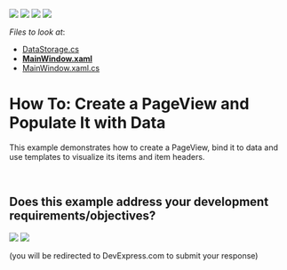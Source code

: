 <!-- default badges list -->
![](https://img.shields.io/endpoint?url=https://codecentral.devexpress.com/api/v1/VersionRange/128659399/13.1.4%2B)
[![](https://img.shields.io/badge/Open_in_DevExpress_Support_Center-FF7200?style=flat-square&logo=DevExpress&logoColor=white)](https://supportcenter.devexpress.com/ticket/details/E4652)
[![](https://img.shields.io/badge/📖_How_to_use_DevExpress_Examples-e9f6fc?style=flat-square)](https://docs.devexpress.com/GeneralInformation/403183)
[![](https://img.shields.io/badge/💬_Leave_Feedback-feecdd?style=flat-square)](#does-this-example-address-your-development-requirementsobjectives)
<!-- default badges end -->
<!-- default file list -->
*Files to look at*:

* [DataStorage.cs](./CS/PageViewSample/DataStorage.cs)
* **[MainWindow.xaml](./CS/PageViewSample/MainWindow.xaml)**
* [MainWindow.xaml.cs](./CS/PageViewSample/MainWindow.xaml.cs)
<!-- default file list end -->
# How To: Create a PageView and Populate It with Data


<p>This example demonstrates how to create a PageView, bind it to data and use templates to visualize its items and item headers. </p>

<br/>


<!-- feedback -->
## Does this example address your development requirements/objectives?

[<img src="https://www.devexpress.com/support/examples/i/yes-button.svg"/>](https://www.devexpress.com/support/examples/survey.xml?utm_source=github&utm_campaign=wpf-pageview-create-bind-to-data&~~~was_helpful=yes) [<img src="https://www.devexpress.com/support/examples/i/no-button.svg"/>](https://www.devexpress.com/support/examples/survey.xml?utm_source=github&utm_campaign=wpf-pageview-create-bind-to-data&~~~was_helpful=no)

(you will be redirected to DevExpress.com to submit your response)
<!-- feedback end -->
